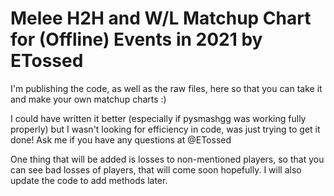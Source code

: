 # Melee H2H and W/L Matchup Chart for (Offline) Events in 2021 by ETossed

I'm publishing the code, as well as the raw files, here so that you can take it and make your own matchup charts :)

I could have written it better (especially if pysmashgg was working fully properly) but I wasn't looking for efficiency in code, was just trying to get it done! Ask me if you have any questions at @ETossed

One thing that will be added is losses to non-mentioned players, so that you can see bad losses of players, that will come soon hopefully. I will also update the code to add methods later.
